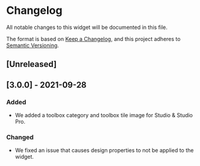# Changelog
All notable changes to this widget will be documented in this file.

The format is based on [Keep a Changelog](https://keepachangelog.com/en/1.0.0/), and this project adheres to [Semantic Versioning](https://semver.org/spec/v2.0.0.html).

## [Unreleased]

## [3.0.0] - 2021-09-28

### Added
- We added a toolbox category and toolbox tile image for Studio & Studio Pro.

### Changed
- We fixed an issue that causes design properties to not be applied to the widget.

